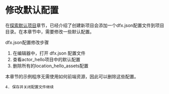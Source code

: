 # 修改默认配置



在[探索默认项目](../1.-tan-suo-mo-ren-xiang-mu/)章节，已经介绍了创建新项目会添加一个dfx.json配置文件到项目目录。在本章节中，需要修改一些默认配置。

dfx.json配置修改步骤

1. 在编辑器中，打开 dfx.json 配置文件
2. 查看actor\_hello项目中的默认配置
3. 删除所有的location\_hello\_assets配置

本章节的示例程序无需使用如何前端资源，因此可以删除这些配置。

    4. 保存并关闭配置文件继续

